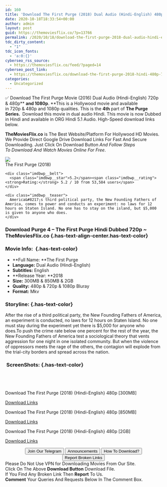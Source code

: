 ```yaml
---
id: 160
title: 'Download The First Purge (2018) Dual Audio (Hindi-English) 480p [300MB] || 720p [850MB] || 1080p [2GB]'
date: 2020-10-18T18:33:54+00:00
author: admin
layout: post
guid: https://themoviesflix.co/?p=13766
permalink: /2020/10/18/download-the-first-purge-2018-dual-audio-hindi-english-480p-300mb-720p-850mb-1080p-2gb/
tdc_dirty_content:
  - "1"
tdc_icon_fonts:
  - 'a:0:{}'
cyberseo_rss_source:
  - https://themoviesflix.co/feed/?paged=14
cyberseo_post_link:
  - https://themoviesflix.co/download-the-first-purge-2018-hindi-480p-720p-1080p/
categories:
  - Uncategorized
---
```

✅ Download The First Purge&nbsp;Movie&nbsp;(2016) Dual Audio (Hindi-English)&nbsp;720p &&nbsp;480p**&nbsp;**and 1080p**.&nbsp;**This is a Hollywood movie and available in&nbsp;720p&nbsp;&&nbsp;480p&nbsp;and 1080p qualities. This is the&nbsp;**4th**&nbsp;part of&nbsp;**The Purge Series.&nbsp;**&nbsp;Download this movie in dual audio Hindi. This movie is&nbsp;now&nbsp;Dubbed in Hindi and available in ORG Hindi 5.1 Audio. High-Speed download links below.

**TheMoviesFlix.co**&nbsp;is The Best Website/Platform For Hollywood HD Movies. We Provide Direct Google Drive Download Links For Fast And Secure Downloading. Just Click On Download Button&nbsp;_And Follow Steps To&nbsp;Download And Watch Movies Online For Free_.

<div class="imdbwp imdbwp--movie dark">
  <div class="imdbwp__thumb">
    <a class="imdbwp__link" target="_blank" title="The First Purge" href="https://www.imdb.com/title/tt6133466/" rel="nofollow noopener noreferrer"><img class="imdbwp__img" src="https://m.media-amazon.com/images/M/MV5BYmVjMWJhMTYtMzUxMC00ODdhLTk3YzMtZDFhNGUyOGFhYTY0XkEyXkFqcGdeQXVyNDIzMzcwNjc@._V1_SX300.jpg" /></a>
  </div>
  
  <div class="imdbwp__content">
    <div class="imdbwp__header">
      <span class="imdbwp__title">The First Purge</span> (2018)
    </div>
    
    <div class="imdbwp__belt">
      <span class="imdbwp__star">5.2</span><span class="imdbwp__rating"><strong>Rating:</strong> 5.2 / 10 from 53,584 users</span>
    </div>
    
    <div class="imdbwp__teaser">
      America&#8217;s third political party, the New Founding Fathers of America, comes to power and conducts an experiment: no laws for 12 hours on Staten Island. No one has to stay on the island, but $5,000 is given to anyone who does.
    </div>
  </div>
</div>

### Download Purge 4 – The First Purge Hindi Dubbed 720p ~ TheMoviesFlix.co {.has-text-align-center.has-text-color}

### Movie Info:&nbsp; {.has-text-color}

  * **Full Name:&nbsp;**The First Purge
  * **Language:**&nbsp;Dual Audio (Hindi-English)
  * **Subtitles:**&nbsp;English
  * **Release Year:&nbsp;**2018
  * **Size:**&nbsp;300MB & 850MB & 2GB
  * **Quality:**&nbsp;480p & 720p & 1080p Bluray
  * **Format:**&nbsp;Mkv

### Storyline: {.has-text-color}

After the rise of a third political party, the New Founding Fathers of America, an experiment is conducted, no laws for 12 hours on Staten Island. No one must stay during the experiment yet there is $5,000 for anyone who does.To push the crime rate below one percent for the rest of the year, the New Founding Fathers of America test a sociological theory that vents aggression for one night in one isolated community. But when the violence of oppressors meets the rage of the others, the contagion will explode from the trial-city borders and spread across the nation.

### &nbsp;ScreenShots: {.has-text-color}

<div class="wp-block-image">
  <figure class="aligncenter"><img src="https://i.imgur.com/vhfpVW5.jpg" alt /></figure>
</div>

<div class="wp-block-image">
  <figure class="aligncenter"><img src="https://i.imgur.com/RtRbvH9.jpg" alt /></figure>
</div>

<div class="wp-block-image">
  <figure class="aligncenter"><img src="https://i.imgur.com/L2EdIbP.jpg" alt /></figure>
</div>

<div class="wp-block-image">
  <figure class="aligncenter"><img src="https://i.imgur.com/mWh45tl.jpg" alt /></figure>
</div>

<p class="has-text-align-center has-text-color has-medium-font-size">
  Download The First Purge (2018) {Hindi-English} 480p [300MB]
</p>

<span class="mb-center maxbutton-3-center"><span class="maxbutton-3-container mb-container"><a class="maxbutton-3 maxbutton maxbutton-post-button" target="_blank" rel="nofollow noopener noreferrer" href="https://coinquint.com/a1705/"><span class="mb-text">Download Links</span></a></span></span>

<p class="has-text-align-center has-text-color has-medium-font-size">
  Download The First Purge (2018) {Hindi-English} 480p [850MB]
</p>

<span class="mb-center maxbutton-3-center"><span class="maxbutton-3-container mb-container"><a class="maxbutton-3 maxbutton maxbutton-post-button" target="_blank" rel="nofollow noopener noreferrer" href="https://coinquint.com/a1707/"><span class="mb-text">Download Links</span></a></span></span>

<p class="has-text-align-center has-text-color has-medium-font-size">
  Download The First Purge (2018) {Hindi-English} 480p [2GB]
</p>

<span class="mb-center maxbutton-3-center"><span class="maxbutton-3-container mb-container"><a class="maxbutton-3 maxbutton maxbutton-post-button" target="_blank" rel="nofollow noopener noreferrer" href="https://coinquint.com/a1709/"><span class="mb-text">Download Links</span></a></span></span>

<center>
</center>

<center>
  <a href="https://t.me/themoviesflixcom" target="_blank" data-wpel-link="external" rel="nofollow external noopener noreferrer"><button class="button button5">Join Our Telegram</button></a> <a href="https://themoviesflix.co/download-the-first-purge-2018-hindi-480p-720p-1080p/#" target="_blank" data-wpel-link="external" rel="nofollow external noopener noreferrer"><button class="button button5">Announcements</button></a> <a href="https://themoviesflix.com/how-to-download/" target="_blank" data-wpel-link="external" rel="nofollow external noopener noreferrer"><button class="button button5">How To Download?</button></a> <a href="https://themoviesflix.co/download-the-first-purge-2018-hindi-480p-720p-1080p/#" target="_blank" data-wpel-link="external" rel="nofollow external noopener noreferrer"><button class="button button5">Report Broken Links</button></a>
</center>

<div class="alert alert-danger">
  Please Do Not Use VPN for Downloading Movies From Our Site.
</div>

<div class="alert alert-success">
  Click On The Above <strong>Download Button</strong> Download File.
</div>

<div class="alert alert-warning">
  If You Find Any Broken Link Then <strong>Report</strong> To Us.
</div>

<div class="alert alert-info">
  <strong>Comment</strong> Your Queries And Requests Below In The Comment Box.
</div>
